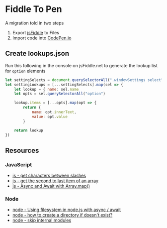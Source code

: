 # Fiddle To Pen

A migration told in two steps

1. Export [jsFiddle](https://jsfiddle.net/) to Files
2. Import code into [CodePen.io](https://codepen.io/)

## Create lookups.json

Run this following in the console on jsFiddle.net to generate the lookup list for `option` elements

```js
let settingSelects = document.querySelectorAll(".windowSettings select")
let settingLookups = [...settingSelects].map(sel => {
    let lookup = { name: sel.name
    let opts = sel.querySelectorAll("option")

    lookup.items = [...opts].map(opt => {
        return {
            name: opt.innerText,
            value: opt.value
        }

    return lookup
})
```

## Resources

### JavaScript

* [js - get characters between slashes](https://stackoverflow.com/q/8519734/1366033)
* [js - get the second to last item of an array](https://stackoverflow.com/a/24331358/1366033)
* [js - Async and Await with Array.map()](https://flaviocopes.com/javascript-async-await-array-map/)

### Node

* [node - Using filesystem in node.js with async / await](https://stackoverflow.com/a/58332163/1366033)
* [node - how to create a directory if doesn't exist?](https://stackoverflow.com/q/21194934/1366033)
* [node - skip internal modules](https://code.visualstudio.com/docs/nodejs/nodejs-debugging#_skipping-uninteresting-code-node-chrome)
